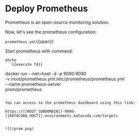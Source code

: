 # Deploy Prometheus

Prometheus is an open-source monitoring solution.

Now, let's see the prometheus configuration:

`prometheus.yml`{{open}}


Start prometheus with command:

```
ehcho 
```{{execute T4}}

```
docker run --net=host -d -p 9090:9090 \
    -v /root/prometheus.yml:/etc/prometheus/prometheus.yml \
    --name prometheus-server \
    prom/prometheus
```{{execute T4}}

You can access to the prometheus dashboard using this link:

https://[[HOST_SUBDOMAIN]]-9090-[[KATACODA_HOST]].environments.katacoda.com/targets


![](prom.png)
